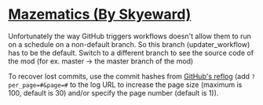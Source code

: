 # [Mazematics (By Skyeward)](https://github.com/Skyeward/Mazematics)

Unfortunately the way GitHub triggers workflows doesn't allow them to run on a schedule on a non-default branch. So this branch (updater_workflow) has to be the default. Switch to a different branch to see the source code of the mod (for ex. master -> the master branch of the mod)

To recover lost commits, use the commit hashes from [GitHub's reflog](https://api.github.com/repos/KtaneModules/Mazematics-Skyeward/events) (add `?per_page=#&page=#` to the log URL to increase the page size (maximum is 100, default is 30) and/or specify the page number (default is 1)).
